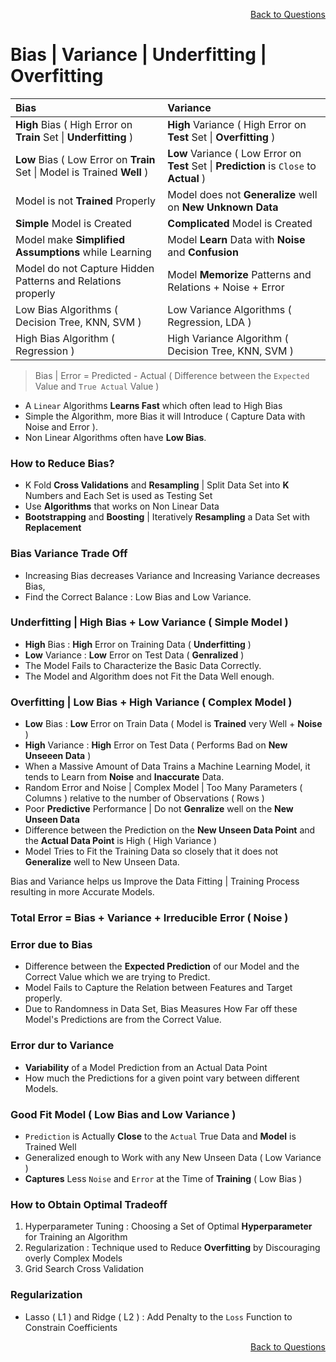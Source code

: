 <p align='right'><a align="right" href="https://github.com/KIRANKUMAR7296/Library/blob/main/Interview.md">Back to Questions</a></p>

# Bias | Variance | Underfitting | Overfitting

Bias | Variance
:--- | :---
**High** Bias ( High Error on **Train** Set \| **Underfitting** ) | **High** Variance ( High Error on **Test** Set \| **Overfitting**  )
**Low** Bias ( Low Error on **Train** Set \| Model is Trained **Well** ) | **Low** Variance ( Low Error on **Test** Set \| **Prediction** is `Close` to **Actual** )
Model is not **Trained** Properly | Model does not **Generalize** well on **New Unknown Data**
**Simple** Model is Created | **Complicated** Model is Created
Model make **Simplified Assumptions** while Learning | Model **Learn** Data with **Noise** and **Confusion**
Model do not Capture Hidden Patterns and Relations properly | Model **Memorize** Patterns and Relations + Noise + Error
Low Bias Algorithms ( Decision Tree, KNN, SVM ) | Low Variance Algorithms ( Regression, LDA )
High Bias Algorithm ( Regression ) | High Variance Algorithm ( Decision Tree, KNN, SVM ) 

> Bias | Error = Predicted - Actual ( Difference between the `Expected` Value and `True Actual` Value  )

- A `Linear` Algorithms **Learns Fast** which often lead to High Bias
- Simple the Algorithm, more Bias it will Introduce ( Capture Data with Noise and Error ).
- Non Linear Algorithms often have **Low Bias**.

### How to Reduce Bias?
- K Fold **Cross Validations** and **Resampling** | Split Data Set into **K** Numbers and Each Set is used as Testing Set
- Use **Algorithms** that works on Non Linear Data
- **Bootstrapping** and **Boosting** | Iteratively **Resampling** a Data Set with **Replacement**

### Bias Variance Trade Off

- Increasing Bias decreases Variance and Increasing Variance decreases Bias,
- Find the Correct Balance : Low Bias and Low Variance.   

### Underfitting | High Bias + Low Variance ( Simple Model )
- **High** Bias : **High** Error on Training Data ( **Underfitting** )
- **Low** Variance : **Low** Error on Test Data ( **Genralized** )
- The Model Fails to Characterize the Basic Data Correctly. 
- The Model and Algorithm does not Fit the Data Well enough.

### Overfitting | Low Bias + High Variance ( Complex Model )
- **Low** Bias : **Low** Error on Train Data ( Model is **Trained** very Well + **Noise** )
- **High** Variance : **High** Error on Test Data ( Performs Bad on **New Unseeen Data** )
- When a Massive Amount of Data Trains a Machine Learning Model, it tends to Learn from **Noise** and **Inaccurate** Data.
- Random Error and Noise | Complex Model | Too Many Parameters ( Columns ) relative to the number of Observations ( Rows ) 
- Poor **Predictive** Performance | Do not **Genralize** well on the **New Unseen Data**
- Difference between the Prediction on the **New Unseen Data Point** and the **Actual Data Point** is High ( High Variance )
- Model Tries to Fit the Training Data so closely that it does not **Generalize** well to New Unseen Data.

Bias and Variance helps us Improve the Data Fitting | Training Process resulting in more Accurate Models.

### Total Error = Bias + Variance + Irreducible Error ( Noise )

### Error due to Bias 
- Difference between the **Expected Prediction** of our Model and the Correct Value which we are trying to Predict.
- Model Fails to Capture the Relation between Features and Target properly.
- Due to Randomness in Data Set, Bias Measures How Far off these Model's Predictions are from the Correct Value.

### Error dur to Variance
- **Variability** of a Model Prediction from an Actual Data Point
- How much the Predictions for a given point vary between different Models.

### Good Fit Model ( Low Bias and Low Variance )
- `Prediction` is Actually **Close** to the `Actual` True Data and **Model** is Trained Well
- Generalized enough to Work with any New Unseen Data ( Low Variance ) 
- **Captures** Less `Noise` and `Error` at the Time of **Training** ( Low Bias )

### How to Obtain Optimal Tradeoff
1. Hyperparameter Tuning : Choosing a Set of Optimal **Hyperparameter** for Training an Algorithm
2. Regularization : Technique used to Reduce **Overfitting** by Discouraging overly Complex Models
3. Grid Search Cross Validation

### Regularization
- Lasso ( L1 ) and Ridge ( L2 ) : Add Penalty to the `Loss` Function to Constrain Coefficients 

<p align='right'><a align="right" href="https://github.com/KIRANKUMAR7296/Library/blob/main/Interview.md">Back to Questions</a></p>
